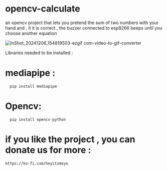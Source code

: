 # opencv-calculate
an opencv project that lets you pretend the sum of two numbers with your hand and , it it is correct , the buzzer connected to esp8266 beeps until you choose another equation


![InShot_20241206_154819503-ezgif com-video-to-gif-converter](https://github.com/user-attachments/assets/c0fce034-5bd6-49a5-a3a5-7cc0f6406dff)



Libraries needed to be installed : 

# mediapipe : 

      pip install mediapipe 

# Opencv: 

      pip install opencv-python 



# if you like the project , you can donate us for more : 

    https://ko-fi.com/heyitsmeyo


